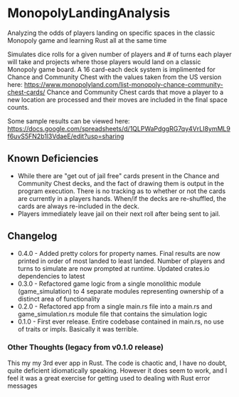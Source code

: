 # MonopolyLandingAnalysis
Analyzing the odds of players landing on specific spaces in the classic Monopoly game and learning Rust all at the same time

Simulates dice rolls for a given number of players and # of turns each player will take and projects where those players would land on a classic Monopoly game board.  A 16 card-each deck system is implimented for Chance and Community Chest with the values taken from the US version here: https://www.monopolyland.com/list-monopoly-chance-community-chest-cards/  Chance and Community Chest cards that move a player to a new location are processed and their moves are included in the final space counts.

Some sample results can be viewed here: https://docs.google.com/spreadsheets/d/1QLPWaPdggRG7qy4VrLI8ymML9f6uvS5FN2b1l3VdaeE/edit?usp=sharing


## Known Deficiencies
* While there are "get out of jail free" cards present in the Chance and Community Chest decks, and the fact of drawing them is output in the program execution.  There is no tracking as to whether or not the cards are currently in a players hands.  When/if the decks are re-shuffled, the cards are always re-included in the deck.
* Players immediately leave jail on their next roll after being sent to jail.


## Changelog
* 0.4.0 - Added pretty colors for property names.  Final results are now printed in order of most landed to least landed.  Number of players and turns to simulate are now prompted at runtime.  Updated crates.io dependencies to latest
* 0.3.0 - Refactored game logic from a single monolithic module (game_simulation) to 4 separate modules representing ownership of a distinct area of functionality
* 0.2.0 - Refactored app from a single main.rs file into a main.rs and game_simulation.rs module file that contains the simulation logic
* 0.1.0 - First ever release.  Entire codebase contained in main.rs, no use of traits or impls.  Basically it was terrible.


### Other Thoughts (legacy from v0.1.0 release)
This my my 3rd ever app in Rust.  The code is chaotic and, I have no doubt, quite deficient idiomatically speaking.  However it does seem to work, and I feel it was a great exercise for getting used to dealing with Rust error messages
